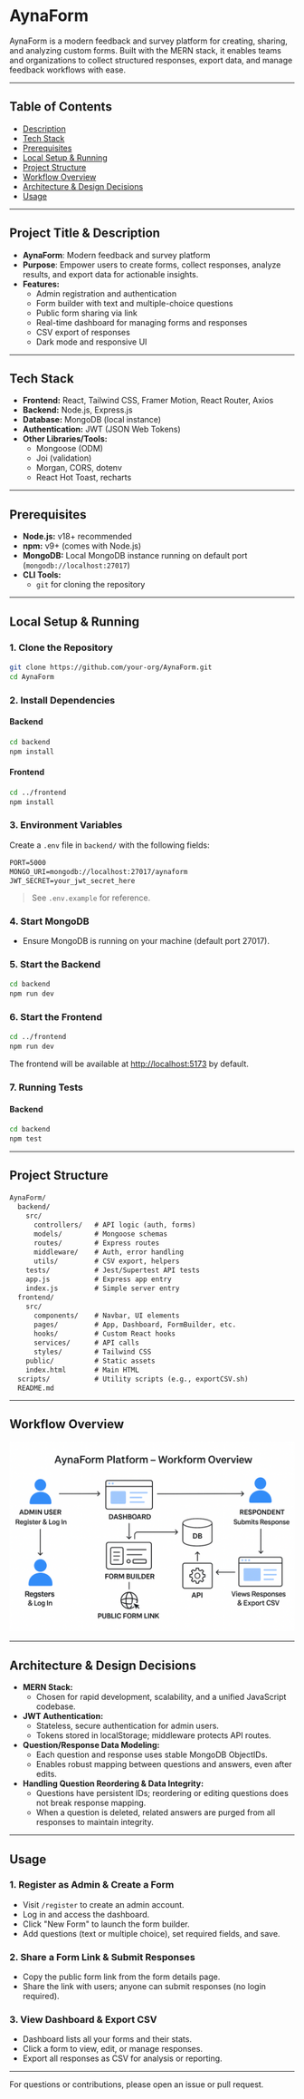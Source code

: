 # AynaForm

AynaForm is a modern feedback and survey platform for creating, sharing, and analyzing custom forms. Built with the MERN stack, it enables teams and organizations to collect structured responses, export data, and manage feedback workflows with ease.

---

## Table of Contents
- [Description](#project-title--description)
- [Tech Stack](#tech-stack)
- [Prerequisites](#prerequisites)
- [Local Setup & Running](#local-setup--running)
- [Project Structure](#project-structure)
- [Workflow Overview](#workflow-overview)
- [Architecture & Design Decisions](#architecture--design-decisions)
- [Usage](#usage)

---

## Project Title & Description
- **AynaForm**: Modern feedback and survey platform
- **Purpose**: Empower users to create forms, collect responses, analyze results, and export data for actionable insights.
- **Features:**
  - Admin registration and authentication
  - Form builder with text and multiple-choice questions
  - Public form sharing via link
  - Real-time dashboard for managing forms and responses
  - CSV export of responses
  - Dark mode and responsive UI

---

## Tech Stack
- **Frontend:** React, Tailwind CSS, Framer Motion, React Router, Axios
- **Backend:** Node.js, Express.js
- **Database:** MongoDB (local instance)
- **Authentication:** JWT (JSON Web Tokens)
- **Other Libraries/Tools:**
  - Mongoose (ODM)
  - Joi (validation)
  - Morgan, CORS, dotenv
  - React Hot Toast, recharts

---

## Prerequisites
- **Node.js:** v18+ recommended
- **npm:** v9+ (comes with Node.js)
- **MongoDB:** Local MongoDB instance running on default port (`mongodb://localhost:27017`)
- **CLI Tools:**
  - `git` for cloning the repository

---

## Local Setup & Running

### 1. Clone the Repository
```bash
git clone https://github.com/your-org/AynaForm.git
cd AynaForm
```

### 2. Install Dependencies
#### Backend
```bash
cd backend
npm install
```
#### Frontend
```bash
cd ../frontend
npm install
```

### 3. Environment Variables
Create a `.env` file in `backend/` with the following fields:
```env
PORT=5000
MONGO_URI=mongodb://localhost:27017/aynaform
JWT_SECRET=your_jwt_secret_here
```
> See `.env.example` for reference.

### 4. Start MongoDB
- Ensure MongoDB is running on your machine (default port 27017).

### 5. Start the Backend
```bash
cd backend
npm run dev
```

### 6. Start the Frontend
```bash
cd ../frontend
npm run dev
```
The frontend will be available at [http://localhost:5173](http://localhost:5173) by default.

### 7. Running Tests
#### Backend
```bash
cd backend
npm test
```

---

## Project Structure
```
AynaForm/
  backend/
    src/
      controllers/   # API logic (auth, forms)
      models/        # Mongoose schemas
      routes/        # Express routes
      middleware/    # Auth, error handling
      utils/         # CSV export, helpers
    tests/           # Jest/Supertest API tests
    app.js           # Express app entry
    index.js         # Simple server entry
  frontend/
    src/
      components/    # Navbar, UI elements
      pages/         # App, Dashboard, FormBuilder, etc.
      hooks/         # Custom React hooks
      services/      # API calls
      styles/        # Tailwind CSS
    public/          # Static assets
    index.html       # Main HTML
  scripts/           # Utility scripts (e.g., exportCSV.sh)
  README.md
```

---

## Workflow Overview

![AynaForm Platform – Workflow Overview](./workflow-diagram.png)

---

## Architecture & Design Decisions
- **MERN Stack:**
  - Chosen for rapid development, scalability, and a unified JavaScript codebase.
- **JWT Authentication:**
  - Stateless, secure authentication for admin users.
  - Tokens stored in localStorage; middleware protects API routes.
- **Question/Response Data Modeling:**
  - Each question and response uses stable MongoDB ObjectIDs.
  - Enables robust mapping between questions and answers, even after edits.
- **Handling Question Reordering & Data Integrity:**
  - Questions have persistent IDs; reordering or editing questions does not break response mapping.
  - When a question is deleted, related answers are purged from all responses to maintain integrity.

---

## Usage
### 1. Register as Admin & Create a Form
- Visit `/register` to create an admin account.
- Log in and access the dashboard.
- Click "New Form" to launch the form builder.
- Add questions (text or multiple choice), set required fields, and save.

### 2. Share a Form Link & Submit Responses
- Copy the public form link from the form details page.
- Share the link with users; anyone can submit responses (no login required).

### 3. View Dashboard & Export CSV
- Dashboard lists all your forms and their stats.
- Click a form to view, edit, or manage responses.
- Export all responses as CSV for analysis or reporting.

---

For questions or contributions, please open an issue or pull request.